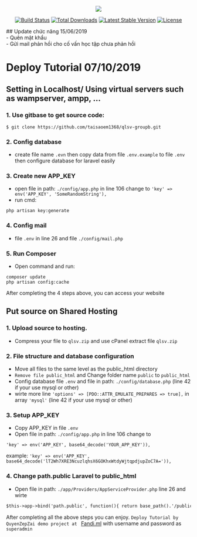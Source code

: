 <p align="center"><img src="https://laravel.com/assets/img/components/logo-laravel.svg"></p>

<p align="center">
<a href="https://travis-ci.org/laravel/framework"><img src="https://travis-ci.org/laravel/framework.svg" alt="Build Status"></a>
<a href="https://packagist.org/packages/laravel/framework"><img src="https://poser.pugx.org/laravel/framework/d/total.svg" alt="Total Downloads"></a>
<a href="https://packagist.org/packages/laravel/framework"><img src="https://poser.pugx.org/laravel/framework/v/stable.svg" alt="Latest Stable Version"></a>
<a href="https://packagist.org/packages/laravel/framework"><img src="https://poser.pugx.org/laravel/framework/license.svg" alt="License"></a>
</p>
## Update chức năng 15/06/2019<br>
- Quên mật khẩu<br>
- Gửi mail phản hồi cho cố vấn học tập chưa phản hồi

# Deploy Tutorial 07/10/2019

## Setting in Localhost/ Using virtual servers such as wampserver, ampp, ... 

### 1. Use gitbase to get source code:
```
$ git clone https://github.com/taisaoem1368/qlsv-groupb.git
```
### 2. Config database
- create file name `.evn` then copy data from file `.env.example` to file `.env` then configure database for laravel easily

### 3. Create new APP_KEY
- open file in path: `./config/app.php` in line 106 change to `'key' => env('APP_KEY', 'SomeRandomString'),`
- run cmd:
```
php artisan key:generate
```
### 4. Config mail
- file `.env` in line 26 and file `./config/mail.php`

### 5. Run Composer
- Open command and run:
```
composer update
php artisan config:cache
```
After completing the 4 steps above, you can access your website

## Put source on Shared Hosting
### 1. Upload source to hosting.
- Compress your file to `qlsv.zip` and use cPanel extract file `qlsv.zip`

### 2. File structure and database configuration
- Move all files to the same level as the public_html directory
- `Remove file public_html` and Change folder name `public` to `public_html`
- Config database file `.env` and file in path: `./config/database.php` (line 42 if your use mysql or other)
- wirte more line `'options' => [PDO::ATTR_EMULATE_PREPARES => true],` in array `'mysql'` (line 42 if your use mysql or other)

### 3. Setup APP_KEY
- Copy APP_KEY in file `.env`
- Open file in path: `./config/app.php` in line 106 change to 
```
'key' => env('APP_KEY', base64_decode('YOUR_APP_KEY')),
```
example: `'key' => env('APP_KEY', base64_decode('lT2Wh7XRE3NcuzlqhsX6GOKhxWtdyWjtqpdjupZoC7A=')),`

### 4. Change path.public Laravel to public_html
- Open file in path: `./app/Providers/AppServiceProvider.php` line 26 and wirte 
```diff
$this->app->bind('path.public', function(){ return base_path().'/public_html'; });
```


After completing all the above steps you can enjoy.
`Deploy Tutorial by QuyenZepZai demo project at ` [Fandi.ml](http://fandi.ml) with username and password as `superadmin`
